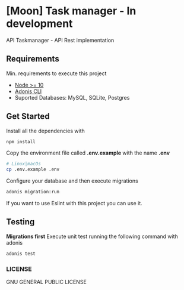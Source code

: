 # [Moon] Task manager - __In development__

API Taskmanager - API Rest implementation

## Requirements
Min. requirements to execute this project

* [Node >= 10](https://nodejs.org/en/)
* [Adonis CLI](https://adonisjs.com/docs/4.1/installation#_installing_adonisjs)
* Suported Databases: MySQL, SQLite, Postgres

## Get Started
Install all the dependencies with 

```sh
npm install
```

Copy the environment file called __.env.example__ with the name __.env__

```sh
# Linux|macOs
cp .env.example .env
```

Configure your database and then execute migrations 

```sh
adonis migration:run
```

If you want to use Eslint with this project you can use it.


## Testing
**Migrations first**
Execute unit test running the following command with adonis

```sh
adonis test
```

### LICENSE
GNU GENERAL PUBLIC LICENSE
